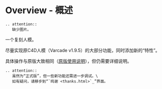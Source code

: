 # Overview - 概述

``` eval_rst
.. attention::
   缺少图片。
```

一个复刻人模。

尽量实现原C4D人模（Varcade v1.9.5）的大部分功能，同时添加新的“特性”。

具体操作与原版大致相同（[原版使用说明](https://www.bilibili.com/video/av83892718?p=3)），但仍需要详细说明。

``` eval_rst
.. attention::
   虽然为“正式版”，但一些新功能还需进一步调试。\
   如有疑问，请移步到“`鸣谢 <thanks.html>`_”界面。
```
